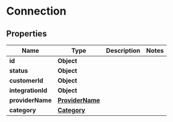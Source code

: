 # Connection

## Properties
Name | Type | Description | Notes
------------ | ------------- | ------------- | -------------
**id** | **Object** |  | 
**status** | **Object** |  | 
**customerId** | **Object** |  | 
**integrationId** | **Object** |  | 
**providerName** | [**ProviderName**](ProviderName.md) |  | 
**category** | [**Category**](Category.md) |  | 
